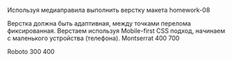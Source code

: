 ﻿Используя медиаправила выполнить верстку макета homework-08

Верстка должна быть адаптивная, между точками перелома фиксированная.
Верстаем используя Mobile-first CSS подход, начинаем с маленького устройства (телефона).
Montserrat 400 700

Roboto 300 400
